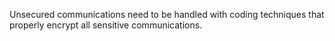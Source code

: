 Unsecured communications need to be handled with coding techniques that properly encrypt all sensitive communications.
